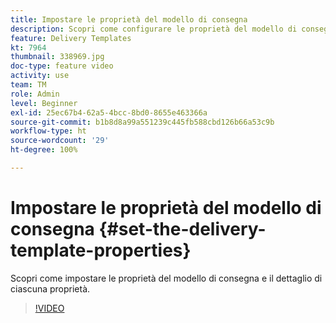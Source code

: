 ```yaml
---
title: Impostare le proprietà del modello di consegna
description: Scopri come configurare le proprietà del modello di consegna.
feature: Delivery Templates
kt: 7964
thumbnail: 338969.jpg
doc-type: feature video
activity: use
team: TM
role: Admin
level: Beginner
exl-id: 25ec67b4-62a5-4bcc-8bd0-8655e463366a
source-git-commit: b1b8d8a99a551239c445fb588cbd126b66a53c9b
workflow-type: ht
source-wordcount: '29'
ht-degree: 100%

---
```


# Impostare le proprietà del modello di consegna {#set-the-delivery-template-properties}

Scopri come impostare le proprietà del modello di consegna e il dettaglio di ciascuna proprietà.

>[!VIDEO](https://video.tv.adobe.com/v/338969?quality=12&learn=on)
